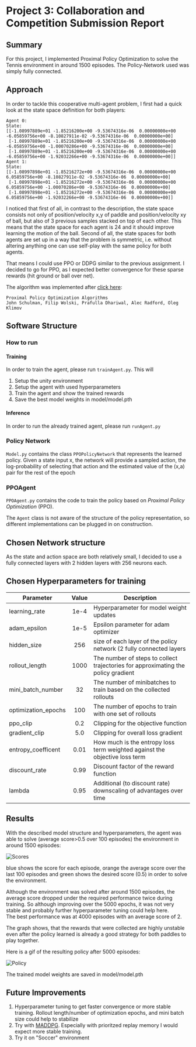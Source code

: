 # Project 3: Collaboration and Competition Submission Report

## Summary

For this project, I implemented Proximal Policy Optimization to solve the Tennis environment in around 1500 episodes. 
The Policy-Network used was simply fully connected.

## Approach

In order to tackle this cooperative multi-agent problem, I first had a quick look at the state space definition for both players:

```buildoutcfg
Agent 0: 
State: 
[[-1.08997889e+01 -1.85216200e+00 -9.53674316e-06  0.00000000e+00 -6.05859756e+00 -8.10827911e-02 -9.53674316e-06  0.00000000e+00]
 [-1.08997889e+01 -1.85216200e+00 -9.53674316e-06  0.00000000e+00 -6.05859756e+00 -1.00070286e+00 -9.53674316e-06  0.00000000e+00]
 [-1.08997889e+01 -1.85216200e+00 -9.53674316e-06  0.00000000e+00 -6.05859756e+00 -1.92032266e+00 -9.53674316e-06  0.00000000e+00]]
Agent 1: 
State: 
[[-1.08997898e+01 -1.85216272e+00 -9.53674316e-06  0.00000000e+00  6.05859756e+00 -8.10827911e-02 -9.53674316e-06  0.00000000e+00]
 [-1.08997898e+01 -1.85216272e+00 -9.53674316e-06  0.00000000e+00  6.05859756e+00 -1.00070286e+00 -9.53674316e-06  0.00000000e+00]
 [-1.08997898e+01 -1.85216272e+00 -9.53674316e-06  0.00000000e+00  6.05859756e+00 -1.92032266e+00 -9.53674316e-06  0.00000000e+00]]
```

I noticed that first of all, in contrast to the description, the state space consists not only of
position/velocity x,y of paddle and position/velocity xy of ball, but also of 3 previous samples stacked on top of each other. 
This means that the state space for each agent is 24 and it should improve learning the motion of the ball.
Second of all, the state spaces for both agents are set up in a way that the problem is symmetric, 
i.e. without altering anything one can use self-play with the same policy for both agents.

That means I could use PPO or DDPG similar to the previous assignment. 
I decided to go for PPO, as I expected better convergence for these sparse rewards (hit ground or ball over net). 
 
The algorithm was implemented after [click here](https://arxiv.org/abs/1707.06347):
 
```
Proximal Policy Optimization Algorithms
John Schulman, Filip Wolski, Prafulla Dhariwal, Alec Radford, Oleg Klimov

```

## Software Structure

### How to run

#### Training 
In order to train the agent, please run ```trainAgent.py```. This will
1. Setup the unity environment
2. Setup the agent with used hyperparameters
3. Train the agent and show the trained rewards
4. Save the best model weights in model/model.pth

#### Inference
In order to run the already trained agent, please run ```runAgent.py```

### Policy Network 
```Model.py``` contains the class ```PPOPolicyNetwork``` that represents the learned policy. 
Given a state input x, the network will provide a sampled action, the log-probability of selecting that action 
and the estimated value of the (x,a) pair for the rest of the epoch 

### PPOAgent
```PPOAgent.py``` contains the code to train the policy based on *Proximal Policy Optimization* (PPO). 

The ```Agent``` class is not aware of the structure of the policy representation, so different implementations can be plugged in on construction. 

## Chosen Network structure
As the state and action space are both relatively small, I decided to use a fully connected layers with 2 hidden layers with 256 neurons each.

## Chosen Hyperparameters for training

| Parameter           | Value         |   Description                                                                     | 
| -------------       |:-------------:| -------------------------------------------------------------------------------   | 
| learning_rate       | 1e-4          | Hyperparameter for model weight updates                                           |
| adam_epsilon        | 1e-5          | Epsilon parameter for adam optimizer                                              | 
| hidden_size         | 256           | size of each layer of the policy network (2 fully connected layers                |   
| rollout_length      | 1000          | The number of steps to collect trajectories for approximating the policy gradient | 
| mini_batch_number   | 32            | The number of minibatches to train based on the collected rollouts                | 
| optimization_epochs | 100           | The number of epochs to train with one set of rollouts                            |
| ppo_clip            | 0.2           | Clipping for the objective function                                               |
| gradient_clip       | 5.0           | Clipping for overall loss gradient                                                |
| entropy_coefficent  | 0.01          | How much is the entropy loss term weighted against the objective loss term        | 
| discount_rate       | 0.99          | Discount factor of the reward function                                            |
| lambda              | 0.95          | Additional (to discount rate) downscaling of advantages over time                 |

## Results

With the described model structure and hyperparameters, 
the agent was able to solve (average score>0.5 over 100 episodes) the environment in around 1500 episodes:

![Scores](imgs/scores.png)

blue shows the score for each episode, orange the average score over the last 100 episodes and 
green shows the desired score (0.5) in order to solve the environment.

Although the environment was solved after around 1500 episodes, 
the average score dropped under the required performance twice during training. 
So although improving over the 5000 epochs, it was not very stable and probably further hyperparameter tuning could help here.  
The best performance was at 4000 episodes with an average score of 2.

The graph shows, that the rewards that were collected are highly unstable even after the policy learned is
already a good strategy for both paddles to play together.  

Here is a gif of the resulting policy after 5000 episodes:

![Policy](imgs/tennis.gif)

The trained model weights are saved in model/model.pth

## Future Improvements

1. Hyperparameter tuning to get faster convergence or more stable training. Rollout length/number of optimization epochs, 
and mini batch size could help to stabilize
1. Try with [MADDPG](https://arxiv.org/abs/1706.02275). Especially with prioritzed replay memory I would expect more stable training.
1. Try it on "Soccer" environment